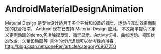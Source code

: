 # AndroidMaterialDesignAnimation
Material Design 是专为设计适用于多个平台和设备的视觉、运动与互动效果而制定的综合指南。 
Android 现在已支持 Material Design 应用。 本文简单提供了定义定制动画的demo,包括触摸反馈、循环显示、Activty切换、曲线运动、视图状态改变、矢量图动画等.
具体的分析逻辑可以参考我的博客：http://blog.csdn.net/JoneRen/article/category/6967250
